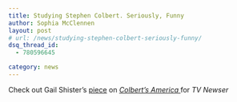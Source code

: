 ```yaml
---
title: Studying Stephen Colbert. Seriously, Funny
author: Sophia McClennen
layout: post
# url: /news/studying-stephen-colbert-seriously-funny/
dsq_thread_id:
  - 780596645

category: news
---
```

Check out Gail Shister&#8217;s [piece][1] on [*Colbert&#8217;s America* ][2]for *TV Newser*

 [1]: http://www.mediabistro.com/tvnewser/studying-stephen-colbert-seriously-funny_b138950
 [2]: http://www.amazon.com/Colberts-America-Democracy-Education-Politics/dp/1137014725/ref=sr_1_5?ie=UTF8&qid=1342727130&sr=8-5&keywords=colberts+america